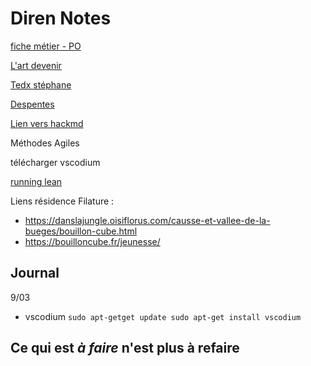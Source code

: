 # Diren Notes

[fiche métier - PO](https://www.cegos.fr/fiches-metiers/les-metiers-de-la-gestion-de-projets/fiche-metier-product-owner)

[L'art devenir](https://www.amazon.fr/Lart-devenir-une-%C3%A9quipe-agile/dp/2100790285)

[Tedx stéphane](https://www.youtube.com/watch?v=fpgBzy793mc)

[Despentes](https://www.liberation.fr/debats/2020/03/01/cesars-desormais-on-se-leve-et-on-se-barre_1780212)

[Lien vers hackmd](https://hackmd.io/aHAAIIX9Tyqq1D7mDBqr1Q?edit)

Méthodes Agiles

télécharger vscodium

[running lean](http://lesvigies.fr/wp-content/uploads/2018/09/running-lean-ash.pdf)


Liens résidence Filature :

- https://danslajungle.oisiflorus.com/causse-et-vallee-de-la-bueges/bouillon-cube.html
- https://bouilloncube.fr/jeunesse/


Journal
---
9/03 

- vscodium
`
sudo apt-getget update
sudo apt-get install vscodium 
`

## Ce qui est _à faire_ n'est plus à refaire


